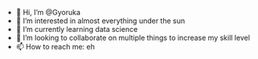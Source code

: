 - 👋 Hi, I’m @Gyoruka
- 👀 I’m interested in almost everything under the sun
- 🌱 I’m currently learning data science
- 💞️ I’m looking to collaborate on multiple things to increase my skill level
- 📫 How to reach me: eh

<!---
Gyoruka/Gyoruka is a ✨ special ✨ repository because its `README.md` (this file) appears on your GitHub profile.
You can click the Preview link to take a look at your changes.
--->
